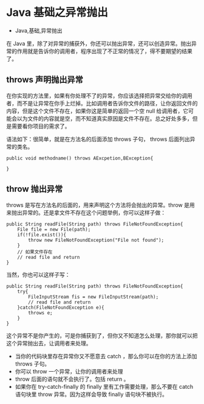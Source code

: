 # Java 基础之异常抛出
- Java,基础,异常抛出

在 Java 里，除了对异常的捕获外，你还可以抛出异常，还可以创造异常。抛出异常的作用就是告诉你的调用者，程序出现了不正常的情况了，得不要期望的结果了。


## throws 声明抛出异常

在你实现的方法里，如果有你处理不了的异常，你应该选择把异常交给你的调用者，而不是让异常在你手上烂掉。比如调用者告诉你文件的路径，让你返回文件的内容，但是这个文件不存在，如果你这是简单的返回一个空 null 给调用者，它可能会以为文件的内容就是空，而不知道真实原因是文件不存在。总之好处多多，但是需要看你项目的需求了。

语法如下：很简单，就是在方法名的后面添加 throws 子句， throws 后面列出异常的类名。

    public void methodname() throws AExcpetion,BException{
    
    }


## throw 抛出异常
throws 是写在方法名的后面的，用来声明这个方法将会抛出的异常。throw 是用来抛出异常的。还是拿文件不存在这个问题举例，你可以这样子做：

    public String readFile(String path) throws FileNotFoundException{
        File file = new File(path);
        if(!file.exist()){
            throw new FileNotFoundException("File not found");
        }
        // 如果文件存在
        // read file and return 
    }

当然，你也可以这样子写：

    public String readFile(String path) throws FileNotFoundException{
        try{
            FileInputStream fis = new FileInputStream(path);
            // read file and return
        }catch(FileNotFoundException e){
            throws e;
        }
    }

这个异常不是你产生的，可是你捕获到了，但你又不知道怎么处理，那你就可以把这个异常抛出去，让调用者来处理。

 - 当你的代码块里存在异常你又不愿意去 catch ，那么你可以在你的方法上添加 throws 子句。
 - 你可以 throw 一个异常，让你的调用者来处理
 - throw 后面的语句就不会执行了。包括 return 。
 - 如果你在 try-catch-finally 的 finally 里有工作需要处理，那么不要在 catch 语句块里 throw 异常。因为这样会导致 finally 语句块不被执行。